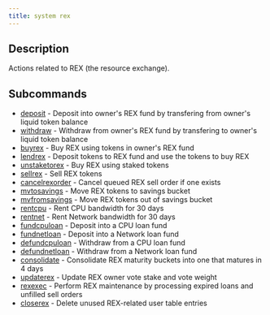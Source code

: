 ```yaml
---
title: system rex
---
```


## Description

Actions related to REX (the resource exchange).

## Subcommands

- [deposit](system-rex-deposit) - Deposit into owner's REX fund by transfering from owner's liquid token balance
- [withdraw](system-rex-withdraw) - Withdraw from owner's REX fund by transfering to owner's liquid token balance
- [buyrex](system-rex-buyrex) - Buy REX using tokens in owner's REX fund
- [lendrex](system-rex-lendrex)  - Deposit tokens to REX fund and use the tokens to buy REX
- [unstaketorex](system-rex-unstaketorex) - Buy REX using staked tokens
- [sellrex](system-rex-sellrex) - Sell REX tokens
- [cancelrexorder](system-rex-cancelrexorder) - Cancel queued REX sell order if one exists
- [mvtosavings](system-rex-mvtosavings) - Move REX tokens to savings bucket
- [mvfromsavings](system-rex-mvfromsavings) - Move REX tokens out of savings bucket
- [rentcpu](system-rex-rentcpu) - Rent CPU bandwidth for 30 days
- [rentnet](system-rex-rentnet) - Rent Network bandwidth for 30 days
- [fundcpuloan](system-rex-fundcpuloan) - Deposit into a CPU loan fund
- [fundnetloan](system-rex-fundnetloan) - Deposit into a Network loan fund
- [defundcpuloan](system-rex-defundcpuloan) - Withdraw from a CPU loan fund
- [defundnetloan](system-rex-defundnetloan) - Withdraw from a Network loan fund
- [consolidate](system-rex-consolidate) - Consolidate REX maturity buckets into one that matures in 4 days
- [updaterex](system-rex-updaterex) - Update REX owner vote stake and vote weight
- [rexexec](system-rex-rexexec) - Perform REX maintenance by processing expired loans and unfilled sell orders
- [closerex](system-rex-closerex) - Delete unused REX-related user table entries
